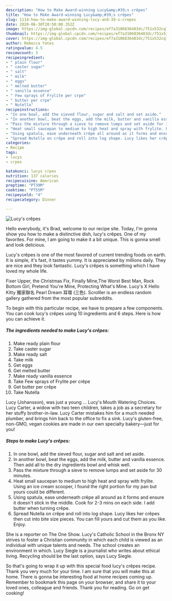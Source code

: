 ```yaml
---
description: "How to Make Award-winning Lucy&amp;#39;s crêpes"
title: "How to Make Award-winning Lucy&amp;#39;s crêpes"
slug: 1114-how-to-make-award-winning-lucy-and-39-s-crepes
date: 2020-06-30T20:50:00.352Z
image: https://img-global.cpcdn.com/recipes/ef7a3106836483dc/751x532cq70/lucys-crepes-recipe-main-photo.jpg
thumbnail: https://img-global.cpcdn.com/recipes/ef7a3106836483dc/751x532cq70/lucys-crepes-recipe-main-photo.jpg
cover: https://img-global.cpcdn.com/recipes/ef7a3106836483dc/751x532cq70/lucys-crepes-recipe-main-photo.jpg
author: Rebecca Yates
ratingvalue: 4.5
reviewcount: 3
recipeingredient:
- " plain flour"
- " caster sugar"
- " salt"
- " milk"
- " eggs"
- " melted butter"
- " vanilla essence"
- " Few sprays of Frylite per crpe"
- " butter per crpe"
- " Nutella"
recipeinstructions:
- "In one bowl, add the sieved flour, sugar and salt and set aside."
- "In another bowl, beat the eggs, add the milk, butter and vanilla essence. Then add all to the dry ingredients bowl and whisk well."
- "Pass the mixture through a sieve to remove lumps and set aside for 30 minutes."
- "Heat small saucepan to medium to high heat and spray with frylite. Using an ice cream scooper, I found the right portion for my pan but yours could be different."
- "Using spatula, ease underneath crêpe all around as it forms and ensure it doesn&#39;t stick in the middle. Cook for 2-3 mins on each side. I add butter when turning crêpe."
- "Spread Nutella on crêpe and roll into log shape. Lucy likes her crêpes then cut into bite size pieces. You can fill yours and cut them as you like. Enjoy."
categories:
- Recipe
tags:
- lucys
- crpes

katakunci: lucys crpes 
nutrition: 137 calories
recipecuisine: American
preptime: "PT39M"
cooktime: "PT55M"
recipeyield: "4"
recipecategory: Dinner

---
```



![Lucy&#39;s crêpes](https://img-global.cpcdn.com/recipes/ef7a3106836483dc/751x532cq70/lucys-crepes-recipe-main-photo.jpg)

Hello everybody, it's Brad, welcome to our recipe site. Today, I'm gonna show you how to make a distinctive dish, lucy&#39;s crêpes. One of my favorites. For mine, I am going to make it a bit unique. This is gonna smell and look delicious.

Lucy&#39;s crêpes is one of the most favored of current trending foods on earth. It is simple, it's fast, it tastes yummy. It is appreciated by millions daily. They are nice and they look fantastic. Lucy&#39;s crêpes is something which I have loved my whole life.

Fixer Upper, the Christmas Fix, Finally Mine,The Worst Best Man, Rock Bottom Girl, Pretend You&#39;re Mine, Protecting What&#39;s Mine. Lucy&#39;s X Hello Kitty 獨家聯名 Pearl Dream 耳環 (三色). Scrolller is an endless random gallery gathered from the most popular subreddits.


To begin with this particular recipe, we have to prepare a few components. You can cook lucy&#39;s crêpes using 10 ingredients and 6 steps. Here is how you can achieve it.

<!--inarticleads1-->

##### The ingredients needed to make Lucy&#39;s crêpes:

1. Make ready  plain flour
1. Take  caster sugar
1. Make ready  salt
1. Take  milk
1. Get  eggs
1. Get  melted butter
1. Make ready  vanilla essence
1. Take  Few sprays of Frylite per crêpe
1. Get  butter per crêpe
1. Take  Nutella


Lucy (Johansson), was just a young … Lucy&#39;s Mouth Watering Choices. Lucy Carter, a widow with two teen children, takes a job as a secretary for her stuffy brother-in-law. Lucy Carter mistakes him for a much needed plumber, and brings him back to the office to fix a sink. Lucy&#39;s gluten-free, non-GMO, vegan cookies are made in our own specialty bakery—just for you! 

<!--inarticleads2-->

##### Steps to make Lucy&#39;s crêpes:

1. In one bowl, add the sieved flour, sugar and salt and set aside.
1. In another bowl, beat the eggs, add the milk, butter and vanilla essence. Then add all to the dry ingredients bowl and whisk well.
1. Pass the mixture through a sieve to remove lumps and set aside for 30 minutes.
1. Heat small saucepan to medium to high heat and spray with frylite. Using an ice cream scooper, I found the right portion for my pan but yours could be different.
1. Using spatula, ease underneath crêpe all around as it forms and ensure it doesn&#39;t stick in the middle. Cook for 2-3 mins on each side. I add butter when turning crêpe.
1. Spread Nutella on crêpe and roll into log shape. Lucy likes her crêpes then cut into bite size pieces. You can fill yours and cut them as you like. Enjoy.


She is a reporter on The One Show. Lucy&#39;s Catholic School in the Bronx NY strives to foster a Christian community in which each child is viewed as an individual with unique talents and needs. The school creates an environment in which. Lucy Siegle is a journalist who writes about ethical living. Recycling should be the last option, says Lucy Siegle. 

So that's going to wrap it up with this special food lucy&#39;s crêpes recipe. Thank you very much for your time. I am sure that you will make this at home. There is gonna be interesting food at home recipes coming up. Remember to bookmark this page on your browser, and share it to your loved ones, colleague and friends. Thank you for reading. Go on get cooking!

